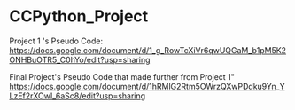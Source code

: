 # CCPython_Project
Project 1 's Pseudo Code:
https://docs.google.com/document/d/1_g_RowTcXiVr6qwUQGaM_b1pM5K2ONHBuOTR5_C0hYo/edit?usp=sharing

Final Project's Pseudo Code that made further from Project 1"
https://docs.google.com/document/d/1hRMlG2Rtm5OWrzQXwPDdku9Yn_YLzEf2rXOwI_6aSc8/edit?usp=sharing
